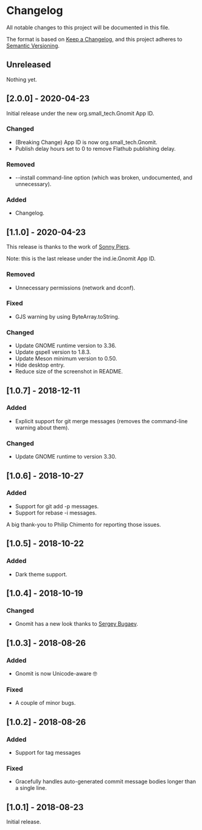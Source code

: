 # Changelog

All notable changes to this project will be documented in this file.

The format is based on [Keep a Changelog](https://keepachangelog.com/en/1.0.0/), and this project adheres to [Semantic Versioning](https://semver.org/spec/v2.0.0.html).

## Unreleased

Nothing yet.

## [2.0.0] - 2020-04-23

Initial release under the new org.small_tech.Gnomit App ID.

### Changed

  - (Breaking Change) App ID is now org.small_tech.Gnomit.
  - Publish delay hours set to 0 to remove Flathub publishing delay.

### Removed

  - --install command-line option (which was broken, undocumented, and unnecessary).

### Added

  - Changelog.

## [1.1.0] - 2020-04-23

This release is thanks to the work of [Sonny Piers](https://github.com/sonnyp).

Note: this is the last release under the ind.ie.Gnomit App ID.

### Removed

  - Unnecessary permissions (network and dconf).

### Fixed

  - GJS warning by using ByteArray.toString.

### Changed

  - Update GNOME runtime version to 3.36.
  - Update gspell version to 1.8.3.
  - Update Meson minimum version to 0.50.
  - Hide desktop entry.
  - Reduce size of the screenshot in README.

## [1.0.7] - 2018-12-11

### Added

  - Explicit support for git merge messages (removes the command-line warning about them).

### Changed

   - Update GNOME runtime to version 3.30.

## [1.0.6] - 2018-10-27

### Added

  - Support for git add -p messages.
  - Support for rebase -i messages.

A big thank-you to Philip Chimento for reporting those issues.

## [1.0.5] - 2018-10-22

### Added

  - Dark theme support.

## [1.0.4] - 2018-10-19

### Changed

  - Gnomit has a new look thanks to [Sergey Bugaev](https://mastodon.technology/@bugaevc).

## [1.0.3] - 2018-08-26

### Added

  - Gnomit is now Unicode-aware 🤓

### Fixed

  - A couple of minor bugs.

## [1.0.2] - 2018-08-26

### Added

  - Support for tag messages

### Fixed

  - Gracefully handles auto-generated commit message bodies longer than a single line.

## [1.0.1] - 2018-08-23

Initial release.
